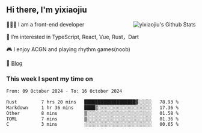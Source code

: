 ## Hi there, I'm yixiaojiu

<img align="right" src="https://bad-apple-github-readme.vercel.app/api?show_icons=true&hide_title=true&hide_rank=true&count_private=true&show_bg=1&username=yixiaojiu" alt="yixiaojiu's Github Stats"/>

🧑🏻‍💻 I am a front-end developer

👀 I’m interested in TypeScript, React, Vue, Rust，Dart

🎮 I enjoy ACGN and playing rhythm games(noob)

📝 [Blog](https://note.yixiaojiu.top)

### This week I spent my time on

<!--START_SECTION:waka-->

```txt
From: 09 October 2024 - To: 16 October 2024

Rust         7 hrs 20 mins   ███████████████████▓░░░░░   78.93 %
Markdown     1 hr 36 mins    ████▒░░░░░░░░░░░░░░░░░░░░   17.36 %
Other        8 mins          ▒░░░░░░░░░░░░░░░░░░░░░░░░   01.58 %
TOML         7 mins          ▒░░░░░░░░░░░░░░░░░░░░░░░░   01.36 %
C            3 mins          ░░░░░░░░░░░░░░░░░░░░░░░░░   00.65 %
```

<!--END_SECTION:waka-->
